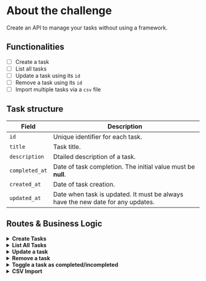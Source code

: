 # About the challenge
Create an API to manage your tasks without using a framework.

## Functionalities
- [ ] Create a task
- [ ] List all tasks
- [ ] Update a task using its `id`
- [ ] Remove a task using its `id`
- [ ] Import multiple tasks via a `csv` file

## Task structure
| Field | Description |
| --- | ----------- |
| `id` | Unique identifier for each task. |
| `title` | Task title. |
| `description` | Dtailed description of a task. |
| `completed_at` | Date of task completion. The initial value must be **null**. |
| `created_at` | Date of task creation. |
| `updated_at` | Date when task is updated. It must be always have the new date for any updates. |

## Routes & Business Logic

<details>
  <summary><b>Create Tasks<b></summary>
  
  #### Route
  | HTTP Method | Route |
  | --- | --- |
  | `POST` | `/tasks` |

  #### Description
  Create a new task in the database, sending the fields `title` and `description` via the request body. 

  After creating a task, the fields `id`, `created_at`, `updated_at`, and `completed_at` will be filled automatically
  <hr>
</details>

<details>
  <summary><b>List All Tasks<b></summary>
  
  #### Route
  | HTTP Method | Route |
  | --- | --- |
  | `GET` | `/tasks` |

  #### Description
  List all tasks stored in the database. It can also permorm a search, filtering tasks by `title` and `description`
  <hr>
</details>

<details>
  <summary><b>Update a task<b></summary>
  
  #### Route
  | HTTP Method | Route |
  | --- | --- |
  | `PUT` | `/tasks/:id` |

  #### Description
  Update a task using its `id`. In the request `body`, you will receive `title` and/or `description` to be updated.

  If only `title` was received, `description` must not change and vice-versa.

  Before an update, a validation happens to check if the given `id` matches a task stored in the database.
  <hr>
</details>

<details>
  <summary><b>Remove a task<b></summary>
  
  #### Route
  | HTTP Method | Route |
  | --- | --- |
  | `DELETE` | `/tasks/:id` |

  #### Description
  Remove a task by using its `id`.

  Before an update, a validation happens to check if the given `id` matches a task stored in the database.
</details>

<details>
  <summary><b>Toggle a task as completed/incompleted<b></summary>
  
  #### Route
  | HTTP Method | Route |
  | --- | --- |
  | `PATCH` | `/tasks/:id/complete` |

  #### Description
  It toggles a task as completed or incompleted. The incompleted is the "normal" state of a task.

  Before an update, a validation happens to check if the given `id` matches a task stored in the database.
  <hr>
</details>


<details>
  <summary><b>CSV Import<b></summary>
  
  #### Route
  | HTTP Method | Route |
  | --- | --- |
  | `POST` | `/tasks` |

  #### Description
  https://efficient-sloth-d85.notion.site/Cria-o-via-CSV-com-Stream-21ba6d279991473792787d9265212181
  <hr>
</details>